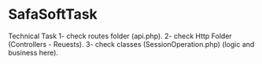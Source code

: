 # SafaSoftTask
Technical Task
1- check routes folder (api.php).
2- check Http Folder (Controllers - Reuests).
3- check classes (SessionOperation.php) (logic and business here).
